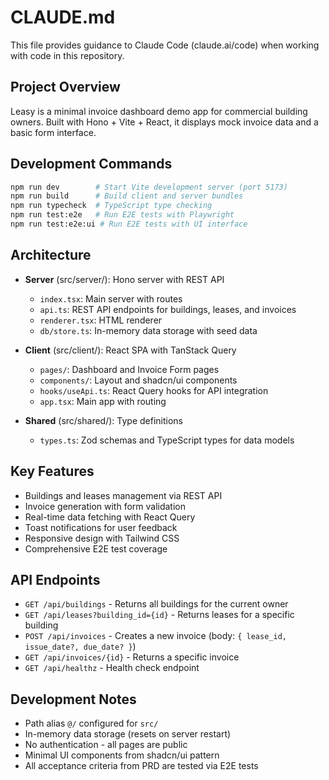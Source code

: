 # CLAUDE.md

This file provides guidance to Claude Code (claude.ai/code) when working with code in this repository.

## Project Overview
Leasy is a minimal invoice dashboard demo app for commercial building owners. Built with Hono + Vite + React, it displays mock invoice data and a basic form interface.

## Development Commands
```bash
npm run dev        # Start Vite development server (port 5173)
npm run build      # Build client and server bundles
npm run typecheck  # TypeScript type checking
npm run test:e2e   # Run E2E tests with Playwright
npm run test:e2e:ui # Run E2E tests with UI interface
```

## Architecture
- **Server** (src/server/): Hono server with REST API
  - `index.tsx`: Main server with routes
  - `api.ts`: REST API endpoints for buildings, leases, and invoices
  - `renderer.tsx`: HTML renderer
  - `db/store.ts`: In-memory data storage with seed data
  
- **Client** (src/client/): React SPA with TanStack Query
  - `pages/`: Dashboard and Invoice Form pages
  - `components/`: Layout and shadcn/ui components
  - `hooks/useApi.ts`: React Query hooks for API integration
  - `app.tsx`: Main app with routing
  
- **Shared** (src/shared/): Type definitions
  - `types.ts`: Zod schemas and TypeScript types for data models
  
## Key Features
- Buildings and leases management via REST API
- Invoice generation with form validation
- Real-time data fetching with React Query
- Toast notifications for user feedback
- Responsive design with Tailwind CSS
- Comprehensive E2E test coverage

## API Endpoints
- `GET /api/buildings` - Returns all buildings for the current owner
- `GET /api/leases?building_id={id}` - Returns leases for a specific building
- `POST /api/invoices` - Creates a new invoice (body: `{ lease_id, issue_date?, due_date? }`)
- `GET /api/invoices/{id}` - Returns a specific invoice
- `GET /api/healthz` - Health check endpoint

## Development Notes
- Path alias `@/` configured for `src/`
- In-memory data storage (resets on server restart)
- No authentication - all pages are public
- Minimal UI components from shadcn/ui pattern
- All acceptance criteria from PRD are tested via E2E tests